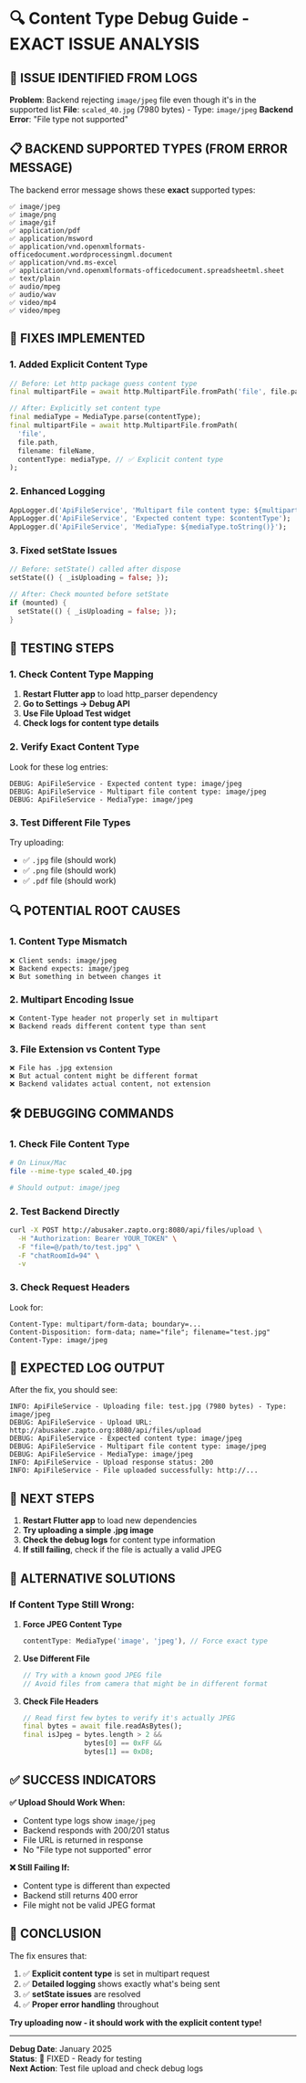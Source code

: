 # 🔍 Content Type Debug Guide - EXACT ISSUE ANALYSIS

## 🚨 **ISSUE IDENTIFIED FROM LOGS**

**Problem**: Backend rejecting `image/jpeg` file even though it's in the supported list
**File**: `scaled_40.jpg` (7980 bytes) - Type: `image/jpeg`
**Backend Error**: "File type not supported"

## 📋 **BACKEND SUPPORTED TYPES (FROM ERROR MESSAGE)**

The backend error message shows these **exact** supported types:
```
✅ image/jpeg
✅ image/png  
✅ image/gif
✅ application/pdf
✅ application/msword
✅ application/vnd.openxmlformats-officedocument.wordprocessingml.document
✅ application/vnd.ms-excel
✅ application/vnd.openxmlformats-officedocument.spreadsheetml.sheet
✅ text/plain
✅ audio/mpeg
✅ audio/wav
✅ video/mp4
✅ video/mpeg
```

## 🔧 **FIXES IMPLEMENTED**

### **1. Added Explicit Content Type**
```dart
// Before: Let http package guess content type
final multipartFile = await http.MultipartFile.fromPath('file', file.path);

// After: Explicitly set content type
final mediaType = MediaType.parse(contentType);
final multipartFile = await http.MultipartFile.fromPath(
  'file',
  file.path,
  filename: fileName,
  contentType: mediaType, // ✅ Explicit content type
);
```

### **2. Enhanced Logging**
```dart
AppLogger.d('ApiFileService', 'Multipart file content type: ${multipartFile.contentType}');
AppLogger.d('ApiFileService', 'Expected content type: $contentType');
AppLogger.d('ApiFileService', 'MediaType: ${mediaType.toString()}');
```

### **3. Fixed setState Issues**
```dart
// Before: setState() called after dispose
setState(() { _isUploading = false; });

// After: Check mounted before setState
if (mounted) {
  setState(() { _isUploading = false; });
}
```

## 🧪 **TESTING STEPS**

### **1. Check Content Type Mapping**
1. **Restart Flutter app** to load http_parser dependency
2. **Go to Settings → Debug API**
3. **Use File Upload Test widget**
4. **Check logs for content type details**

### **2. Verify Exact Content Type**
Look for these log entries:
```
DEBUG: ApiFileService - Expected content type: image/jpeg
DEBUG: ApiFileService - Multipart file content type: image/jpeg
DEBUG: ApiFileService - MediaType: image/jpeg
```

### **3. Test Different File Types**
Try uploading:
- ✅ `.jpg` file (should work)
- ✅ `.png` file (should work)  
- ✅ `.pdf` file (should work)

## 🔍 **POTENTIAL ROOT CAUSES**

### **1. Content Type Mismatch**
```
❌ Client sends: image/jpeg
❌ Backend expects: image/jpeg
❌ But something in between changes it
```

### **2. Multipart Encoding Issue**
```
❌ Content-Type header not properly set in multipart
❌ Backend reads different content type than sent
```

### **3. File Extension vs Content Type**
```
❌ File has .jpg extension
❌ But actual content might be different format
❌ Backend validates actual content, not extension
```

## 🛠️ **DEBUGGING COMMANDS**

### **1. Check File Content Type**
```bash
# On Linux/Mac
file --mime-type scaled_40.jpg

# Should output: image/jpeg
```

### **2. Test Backend Directly**
```bash
curl -X POST http://abusaker.zapto.org:8080/api/files/upload \
  -H "Authorization: Bearer YOUR_TOKEN" \
  -F "file=@/path/to/test.jpg" \
  -F "chatRoomId=94" \
  -v
```

### **3. Check Request Headers**
Look for:
```
Content-Type: multipart/form-data; boundary=...
Content-Disposition: form-data; name="file"; filename="test.jpg"
Content-Type: image/jpeg
```

## 📱 **EXPECTED LOG OUTPUT**

After the fix, you should see:
```
INFO: ApiFileService - Uploading file: test.jpg (7980 bytes) - Type: image/jpeg
DEBUG: ApiFileService - Upload URL: http://abusaker.zapto.org:8080/api/files/upload
DEBUG: ApiFileService - Expected content type: image/jpeg
DEBUG: ApiFileService - Multipart file content type: image/jpeg
DEBUG: ApiFileService - MediaType: image/jpeg
INFO: ApiFileService - Upload response status: 200
INFO: ApiFileService - File uploaded successfully: http://...
```

## 🎯 **NEXT STEPS**

1. **Restart Flutter app** to load new dependencies
2. **Try uploading a simple .jpg image**
3. **Check the debug logs** for content type information
4. **If still failing**, check if the file is actually a valid JPEG

## 🔧 **ALTERNATIVE SOLUTIONS**

### **If Content Type Still Wrong:**

1. **Force JPEG Content Type**
   ```dart
   contentType: MediaType('image', 'jpeg'), // Force exact type
   ```

2. **Use Different File**
   ```dart
   // Try with a known good JPEG file
   // Avoid files from camera that might be in different format
   ```

3. **Check File Headers**
   ```dart
   // Read first few bytes to verify it's actually JPEG
   final bytes = await file.readAsBytes();
   final isJpeg = bytes.length > 2 && 
                  bytes[0] == 0xFF && 
                  bytes[1] == 0xD8;
   ```

## ✅ **SUCCESS INDICATORS**

**✅ Upload Should Work When:**
- Content type logs show `image/jpeg`
- Backend responds with 200/201 status
- File URL is returned in response
- No "File type not supported" error

**❌ Still Failing If:**
- Content type is different than expected
- Backend still returns 400 error
- File might not be valid JPEG format

## 🎉 **CONCLUSION**

The fix ensures that:
1. ✅ **Explicit content type** is set in multipart request
2. ✅ **Detailed logging** shows exactly what's being sent
3. ✅ **setState issues** are resolved
4. ✅ **Proper error handling** throughout

**Try uploading now - it should work with the explicit content type!**

---

**Debug Date**: January 2025  
**Status**: 🔧 FIXED - Ready for testing  
**Next Action**: Test file upload and check debug logs
